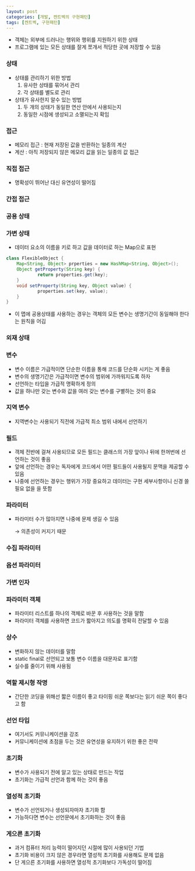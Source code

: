 ```yaml
---
layout: post
categories: [개발, 켄트벡의 구현패턴]
tags: [켄트벡, 구현패턴]
---
```

- 객체는 외부에 드러나는 행위와 행위를 지원하기 위한 상태
- 프로그램에 있는 모든 상태를 잘게 쪼개서 적당한 곳에 저장할 수 있음

### 상태

- 상태를 관리하기 위한 방법
  1. 유사한 상태를 묶어서 관리
  2. 각 상태를 별도로 관리
- 상태가 유사한지 알수 있는 방법
  1. 두 개의 상태가 동일한 연산 안에서 사용되는지
  2. 동일한 시점에 생성되고 소멸되는지 확임

### 접근

- 메모리 접근 : 현재 저장된 값을 반환하는 일종의 계산
- 계산 : 아직 저장되지 않은 메모리 값을 읽는 일종의 값 접근

### 직접 접근

- 명확성이 뛰어난 대신 유연성이 떨어짐

### 간접 접근

### 공용 상태

### 가변 상태

- 데이터 요소의 이름을 키로 하고 값을 데이터로 하는 Map으로 표현

```java
class FlexibleObject {
	Map<String, Object> prperties = new HashMap<String, Object>();
	Object getProperty(String key) {
			return properties.get(key);
	}
	void setProperty(String key, Object value) {
			properties.set(key, value);
	}
}
```

- 이 맵에 공용상태를 사용하는 경우는 객체의 모든 변수는 생명기간이 동일해야 한다는 원칙을 어김

### 외재 상태

### 변수

- 변수 이름은 가급적이면 단순한 이름을 통해 코드를 단순화 시키는 게 좋음
- 변수의 생명기간은 가급적이면 변수의 범위에 가까워지도록 하자
- 선언하는 타입을 가급적 명확하게 정의
- 값을 하나만 갖는 변수와 값을 여러 갖는 변수를 구별하는 것이 중요

### 지역 변수

- 지역변수는 사용되기 직전에 가급적 최소 범위 내에서 선언하기

### 필드

- 객체 전반에 걸쳐 사용되므로 모든 필드는 클래스의 가장 앞이나 뒤에 한꺼번에 선언하는 것이 좋음
- 앞에 선언하는 경우는 독자에게 코드에서 어떤 필드들이 사용될지 문맥을 제공할 수 있음
- 나중에 선언하는 경우는 행위가 가장 중요하고 데이터는 구현 세부사항이니 신경 쓸 필요 없을 을 뜻함

### 파라미터

- 파라미터 수가 많아지면 나중에 문제 생길 수 있음

  → 의존성이 커지기 때문


### 수집 파라미터

### 옵션 파라미터

### 가변 인자

### 파라미터 객체

- 파라미터 리스트를 하나의 객체로 바꾼 후 사용하는 것을 말함
- 파라미터 객체를 사용하면 코드가 짧아지고 의도를 명확히 전달할 수 있음

### 상수

- 변화하지 않는 데이터를 말함
- static final로 선언되고 보통 변수 이름을 대문자로 표기함
- 실수를 줄이기 위해 사용됨

### 역할 제시형 작명

- 간단한 코딩을 위해선 짧은 이름이 좋고 타이핑 쉬운 쪽보다는 읽기 쉬운 쪽이 좋다고 함

### 선언 타입

- 여기서도 커뮤니케이션을 강조
- 커뮤니케이션에 초점을 두는 것은 유연성을 유지하기 위한 좋은 전략

### 초기화

- 변수가 사용되기 전에 알고 있는 상태로 만드는 작업
- 초기화는 가급적 선언과 함께 하는 것이 좋음

### 열성적 초기화

- 변수가 선언되거나 생성되자마자 초기화 함
- 가능하다면 변수는 선언문에서 초기화하는 것이 좋음

### 게으른 초기화

- 과거 컴퓨터 처리 능력이 떨어지던 시절에 많이 사용되던 기법
- 초기화 비용이 크지 않은 경우라면 열성적 초기화를 사용해도 문제 없음
- 단 게으른 초기화를 사용하면 열성적 초기화보다 가독성이 떨어짐
